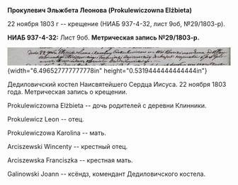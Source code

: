**Прокулевич Эльжбета Леонова (Prokulewiczowna Elżbieta)**

22 ноября 1803 г -- крещение (НИАБ 937-4-32, лист 9об, №29/1803-р).

**НИАБ 937-4-32:** Лист 9об. **Метрическая запись №29/1803-р.**

![](./media/eb639aebf8918916335fa221129ecdccef17ab89.png){width="6.496527777777778in"
height="0.5319444444444444in"}

Дедиловичский костел Наисвятейшего Сердца Иисуса. 22 ноября 1803 года.
Метрическая запись о крещении.

Prokulewiczowna Elżbieta -- дочь родителей с деревни Клинники.

Prokulewicz Leon -- отец.

Prokulewiczowa Karolina -- мать.

Arciszewski Wincenty -- крестный отец.

Arciszewska Franciszka -- крестная мать.

Galinowski Joann -- ксёндз, комендант Дедиловичского костела.
